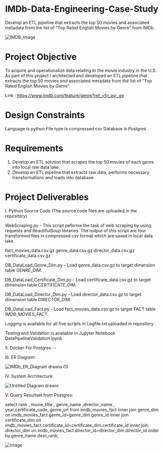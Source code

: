 # IMDb-Data-Engineering-Case-Study
Develop an ETL pipeline that extracts the top 50 movies and associated metadata from the list of "Top Rated English Movies by Genre" from IMDb.

![IMDB_Image](https://user-images.githubusercontent.com/75573079/143353712-7a045a8e-af12-4888-a88d-394e9278f2e2.jpg)

# Project Objective
To acquire and operationalize data relating to the movie industry in the U.S.
As part of this project I architected and developed an ETL pipeline that extracts the top 50 movies and
associated metadata from the list of "Top Rated English Movies by Genre".

Link : https://www.imdb.com/feature/genre?ref_=fn_asr_ge

# Design Constraints
Language is python
File type is compressed csv
Database is Postgres

# Requirements
1. Develop an ETL solution that scrapes the top 50 movies of each genre into local raw data lake.
2. Develop an ETL pipeline that extracts raw data, performs necessary transformations and loads into
database.

# Project Deliverables

I. Python Source Code (The source code files are uploaded in the repository)

   WebScraping.py - This script peforms the task of web scraping  by using requests and BeautifulSoup libraries.
   The output of this script are four transformed files in compressed csv format which are saved in local data lake.
   
   fact_movies_data.csv.gz
   genre_data.csv.gz
   director_data.csv.gz
   certificate_data.csv.gz
   
   DB_DataLoad_Genre_Dim.py - Load genre_data.csv.gz to target dimension table GENRE_DIM.
   
   DB_DataLoad_Certificate_Dim.py - Load certificate_data.csv.gz to target dimension table CERTIFICATE_DIM.
   
   DB_DataLoad_Director_Dim.py - Load director_data.csv.gz to target dimension table DIRECTOR_DIM.
   
   DB_DataLoad_Fact.py - Load fact_movies_data.csv.gz to target FACT table IMDB_MOVIES_FACT.
   
  Logging is available for all five scripts in Logfile.txt uploaded in repository
  
  Testing and Validation is available in Jupyter Notebook DataPipelineValidation.ipynb
  
II. Docker For Postgres --<Provide Docker Image>
  
III. ER Diagram:
  
  ![IMDb_ER_Diagram drawio (1)](https://user-images.githubusercontent.com/75573079/143365498-08deb780-c664-4437-b95b-f4027b76f203.png)

IV. System Architecture:
  
  ![Untitled Diagram drawio](https://user-images.githubusercontent.com/75573079/143365567-b06d82c8-7d99-4731-bd0e-eab34990998b.png)

 V. Query Resultset from Postgres:
   
select rank , movie_title , genre_name ,director_name , year,certificate_code, genre_url
from imdb_movies_fact  inner join genre_dim on imdb_movies_fact.genre_id=genre_dim.genre_id
inner join certificate_dim on imdb_movies_fact.certificate_id=certificate_dim.certificate_id
inner join director_dim on imdb_movies_fact.director_id=director_dim.director_id
order by  genre_name desc,rank;

   
   
 ![image](https://user-images.githubusercontent.com/75573079/143441597-ccf6249d-0450-47be-bf6c-4dd90b2f3cc4.png)

  
  



